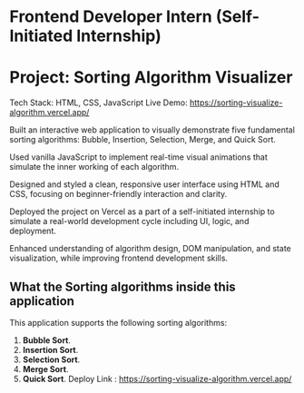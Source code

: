 


# Frontend Developer Intern (Self-Initiated Internship)
# Project: Sorting Algorithm Visualizer
Tech Stack: HTML, CSS, JavaScript
Live Demo:  https://sorting-visualize-algorithm.vercel.app/

Built an interactive web application to visually demonstrate five fundamental sorting algorithms: Bubble, Insertion, Selection, Merge, and Quick Sort.

Used vanilla JavaScript to implement real-time visual animations that simulate the inner working of each algorithm.

Designed and styled a clean, responsive user interface using HTML and CSS, focusing on beginner-friendly interaction and clarity.

Deployed the project on Vercel as a part of a self-initiated internship to simulate a real-world development cycle including UI, logic, and deployment.

Enhanced understanding of algorithm design, DOM manipulation, and state visualization, while improving frontend development skills.

## What the Sorting algorithms inside this application

This application supports the following sorting algorithms:

1. **Bubble Sort**.
2. **Insertion Sort**.
3. **Selection Sort**.
4. **Merge Sort**.
5. **Quick Sort**.
Deploy Link : https://sorting-visualize-algorithm.vercel.app/
